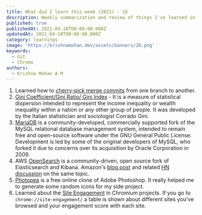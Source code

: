 ```yaml
---
title: What did I learn this week (2021) - 16
description: Weekly summarization and review of things I've learned in the third week of April 2021 
published: true
publishedAt: 2021-04-18T00:00:00.000Z
updatedAt: 2021-04-18T00:00:00.000Z
category: learnings
image: 'https://krishnamohan.dev/assets/banners/26.png'
keywords:  
  - Git
  - Chrome   
authors:
  - Krishna Mohan A M
---
```


1. Learned how to [cherry-pick merge commits](https://stackoverflow.com/a/12628579/1520750) from one branch to another. 
2. [Gini Coefficient/Gini Ratio/ Gini Index](https://en.wikipedia.org/wiki/Gini_coefficient) - It is a measure of statistical dispersion intended to represent the income inequality or wealth inequality within a nation or any other group of people. It was developed by the Italian statistician and sociologist Corrado Gini.
3. [MariaDB](https://mariadb.org/) is a community-developed, commercially supported fork of the MySQL relational database management system, intended to remain free and open-source software under the GNU General Public License. Development is led by some of the original developers of MySQL, who forked it due to concerns over its acquisition by Oracle Corporation in 2009.
4. AWS [OpenSearch](https://github.com/opensearch-project/OpenSearch) is a community-driven, open source fork of Elasticsearch and Kibana. Amazon's [blog post](https://aws.amazon.com/blogs/opensource/introducing-opensearch/) and related [HN discussion](https://news.ycombinator.com/item?id=26780848) on the same topic.
5. [Photopea](https://www.photopea.com/) is a free online clone of Adobe Photoshop. It really helped me to generate some random icons for my side project.
6. Learned about the [Site Engagement](https://www.chromium.org/developers/design-documents/site-engagement) in Chromium projects. If you go to `chrome://site-engagement/` a table is shown about different sites you've browsed and your engagement score with each site.
